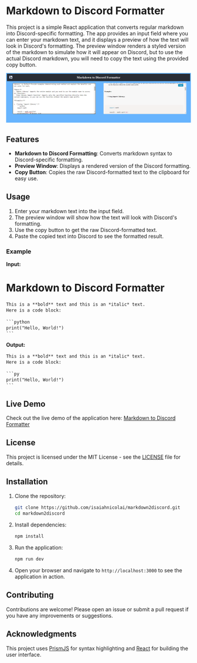 

# Markdown to Discord Formatter

This project is a simple React application that converts regular markdown into Discord-specific formatting. The app provides an input field where you can enter your markdown text, and it displays a preview of how the text will look in Discord's formatting. The preview window renders a styled version of the markdown to simulate how it will appear on Discord, but to use the actual Discord markdown, you will need to copy the text using the provided copy button.


![Interface Preview](https://github.com/isaiahnicolai/markdown2discord/blob/gh-pages/markdown2discord_interface.png?raw=true)

## Features

- **Markdown to Discord Formatting**: Converts markdown syntax to Discord-specific formatting.
- **Preview Window**: Displays a rendered version of the Discord formatting.
- **Copy Button**: Copies the raw Discord-formatted text to the clipboard for easy use.

## Usage

1. Enter your markdown text into the input field.
2. The preview window will show how the text will look with Discord's formatting.
3. Use the copy button to get the raw Discord-formatted text.
4. Paste the copied text into Discord to see the formatted result.

### Example

**Input:**

# Markdown to Discord Formatter
````
This is a **bold** text and this is an *italic* text.
Here is a code block:

```python
print("Hello, World!")
```
````
**Output:**
````
This is a **bold** text and this is an *italic* text.  
Here is a code block:

```py
print("Hello, World!")
```
````
## Live Demo

Check out the live demo of the application here: [Markdown to Discord Formatter](https://isaiahnicolai.github.io/markdown2discord)

## License

This project is licensed under the MIT License - see the [LICENSE](LICENSE) file for details.

## Installation

1. Clone the repository:

   ```bash
   git clone https://github.com/isaiahnicolai/markdown2discord.git
   cd markdown2discord
   ```

2. Install dependencies:

   ```bash
   npm install
   ```

3. Run the application:

   ```bash
   npm run dev
   ```

4. Open your browser and navigate to `http://localhost:3000` to see the application in action.

## Contributing

Contributions are welcome! Please open an issue or submit a pull request if you have any improvements or suggestions.

## Acknowledgments

This project uses [PrismJS](https://prismjs.com/) for syntax highlighting and [React](https://reactjs.org/) for building the user interface.


